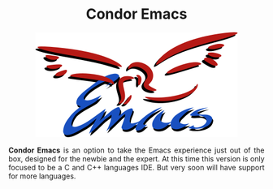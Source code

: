 <h1 align="center">Condor Emacs</h1>
<p align="center">
  <img src="https://github.com/apemangr/Condor-Emacs/blob/master/CondorEmacs.png" alt="Condor Emacs" title="" />
</p>

<p align="justify">
  <b>Condor Emacs</b> is an option to take the Emacs experience just out of the box, designed for the newbie and the expert. At this time this version is only focused to be a C and C++ languages IDE. But very soon will have support for more languages.
</p>
